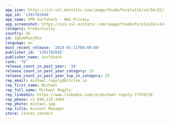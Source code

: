 ```yaml
---
app_icon: https://is1-ssl.mzstatic.com/image/thumb/Purple116/v4/94/d1/11/94d111db-9a0a-c528-f2c4-365d752f0915/iOS_AppIcon-0-0-1x_U007emarketing-0-7-0-0-85-220.png/1024x1024bb.png
app_id: '1391782046'
app_name: VPN Surfshark - Web Privacy
app_screenshot: https://is1-ssl.mzstatic.com/image/thumb/Purple116/v4/e4/bf/c6/e4bfc624-48d4-45bc-ff0b-3f7a965330ba/db129fb7-7b9a-4f7a-8bd7-481e752ae99f_iPhone_6_copy.jpg/1242x2688bb.png
category: Productivity
country: US
id: ZgbzUPeejMse
language: en
most_recent_release: '2024-01-11T00:00:00'
publisher_id: '1391782045'
publisher_name: Surfshark
rank: '70'
release_count_in_past_year: '19'
release_count_in_past_year_category: 13
release_count_in_past_year_top_in_category: 25
rep_email: michael.roguly@bitrise.io
rep_first_name: Michael
rep_full_name: Michael Roguly
rep_linkedin: https://www.linkedin.com/in/michael-roguly-77376710
rep_phone: +1 949-233-3404
rep_photo: michael.jpg
rep_title: Account Manager
store: itunes_connect
---
```

